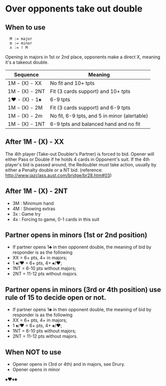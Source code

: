 # Over opponents take out double



## When to use

````
  M := major
  m := minor
  x := ! M
````

Opening in majors in 1st or 2nd place, opponents make a direct X, meaning it's a takeout double.

| Sequence | Meaning |
| ---- | ---- |
| 1M - (X) - XX | No fit and 10+ tpts |
| 1M - (X) - 2NT | Fit (3 cards support) and 10+ tpts |
| 1♥ - (X) - 1♠  | 6-9 tpts |
| 1M - (X) - 2M  | Fit (3 cards support) and 6-9 tpts |
| 1M - (X) - 2m  | No fit, 6-9 tpts, and 5 in minor (alertable) |
| 1M - (X) - 1NT  | 6-9 tpts and balanced hand and no fit |

## After 1M - (X) - XX

The 4th player (Take-out Doubler's Partner) is forced to bid. Opener will either Pass or Double if he holds 4 cards in Opponent's suit.
If the 4th player's bid is passed around, the Redoubler must take action, usually by either a Penalty double or a NT bid. (reference: http://www.jazclass.aust.com/bridge/br28.htm#03)

## After 1M - (X) - 2NT

- 3M : Minimum hand
- 4M : Showing extras
- 3x : Game try
- 4x : Forcing to game, 0-1 cards in this suit

## Partner opens in minors (1st or 2nd position)
- If partner opens 1♣ in then opponent double, the meaning of bid by responder is as the following 
- XX = 6+ pts, 4+ in majors; 
- 1 ♠/♥ = 6+ pts, 4+ ♠/♥; 
- 1NT = 6-10 pts without majors; 
- 2NT = 11-12 pts without majors.

## Partner opens in minors (3rd or 4th position) use rule of 15 to decide open or not.
- If partner opens 1♣ in then opponent double, the meaning of bid by responder is as the following 
- XX = 6+ pts, 4+ in majors; 
- 1 ♠/♥ = 6+ pts, 4+ ♠/♥; 
- 1NT = 6-10 pts without majors; 
- 2NT = 11-12 pts without majors. 



## When NOT to use 
- Opener opens in (3rd or 4th) and in majors, see Drury.
- Opener opens in minor



♠♥♦♣
